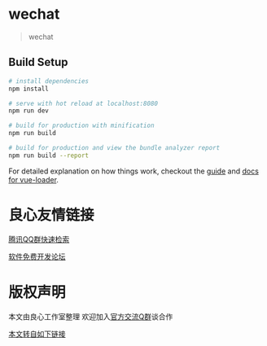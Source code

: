 # wechat

> wechat

## Build Setup

``` bash
# install dependencies
npm install

# serve with hot reload at localhost:8080
npm run dev

# build for production with minification
npm run build

# build for production and view the bundle analyzer report
npm run build --report
```

For detailed explanation on how things work, checkout the [guide](http://u.720life.cn/g/ccc863ff3c50910713546545d55dfc23e9ac185cec01d48f3e2685ba0355c450924049249f27d15b18089863ff85ef5c) and [docs for vue-loader](http://u.720life.cn/g/52e9e4127a7148bfb51aad6bd35973c9001f49abb4ffa9f8150c1f15c44be0c0d5ac4c2954c5eda516b2f7e053bad82e).



 # 良心友情链接

[腾讯QQ群快速检索](http://u.720life.cn/s/8cf73f7c)

[软件免费开发论坛](http://u.720life.cn/s/bbb01dc0)

# 版权声明 

本文由良心工作室整理 欢迎加入[官方交流Q群](https://u.720life.cn/s/f2316816)谈合作

[本文转自如下链接](http://u.720life.cn/g/2e71d0f0a5c601172267ba20d3a43c6e44b40f8a264fd51d8899c07b5231d20e2f0c70211fa77715665a4e26f30fab2befc9ab588e6d664b4a653982a03edcb3bf1983f565490bf7a28e41bf3248a36a)